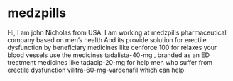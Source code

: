 # medzpills
Hi, I am john Nicholas from USA. I am working at medzpills pharmaceutical company based on men’s health  And its provide solution for erectile dysfunction by beneficiary medicines like cenforce 100   for relaxes your blood vessels use the medicines tadalista-40-mg , branded as an ED treatment medicines like tadacip-20-mg  for help men who suffer from erectile dysfunction vilitra-60-mg-vardenafil which can help
